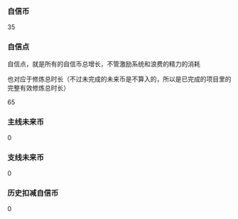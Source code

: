 ### 自信币
35

### 自信点
自信点，就是所有的自信币总增长，不管激励系统和浪费的精力的消耗

也对应于修炼总时长（不过未完成的未来币是不算入的，所以是已完成的项目里的完整有效修炼总时长）

65

### 主线未来币
0

### 支线未来币
0

### 历史扣减自信币
0
